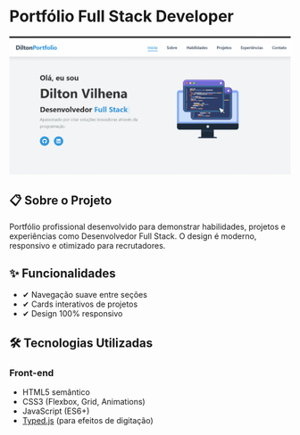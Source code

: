 # Portfólio Full Stack Developer

![Preview do Portfólio](assets/preview.png) 

## 📋 Sobre o Projeto
Portfólio profissional desenvolvido para demonstrar habilidades, projetos e experiências como Desenvolvedor Full Stack. O design é moderno, responsivo e otimizado para recrutadores.

## ✨ Funcionalidades
- ✔ Navegação suave entre seções
- ✔ Cards interativos de projetos
- ✔ Design 100% responsivo

## 🛠 Tecnologias Utilizadas
### Front-end
- HTML5 semântico
- CSS3 (Flexbox, Grid, Animations)
- JavaScript (ES6+)
- [Typed.js](https://github.com/mattboldt/typed.js/) (para efeitos de digitação)

